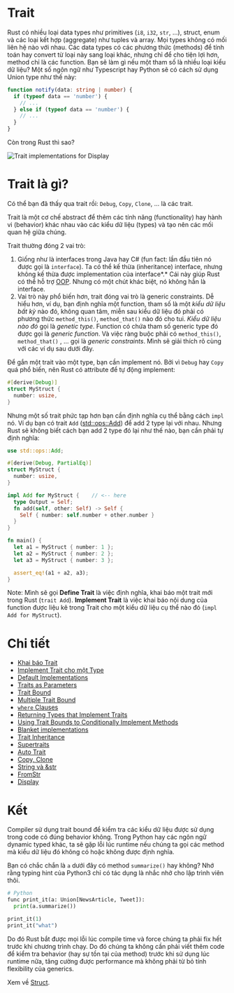 # Trait

Rust có nhiều loại data types như primitives (`i8`, `i32`, `str`, ...), struct, enum và các loại kết hợp (aggregate) như tuples và array. Mọi types không có mối liên hệ nào với nhau. Các data types có các phương thức (methods) để tính toán hay convert từ loại này sang loại khác, nhưng chỉ để cho tiện lợi hơn, method chỉ là các function. Bạn sẽ làm gì nếu một tham số là nhiều loại kiểu dữ liệu? Một số ngôn ngữ như Typescript hay Python sẽ có cách sử dụng Union type như thế này:

```typescript
function notify(data: string | number) {
  if (typeof data == 'number') {
    // ...
  } else if (typeof data == 'number') {
    // ...
  }
}
```

Còn trong Rust thì sao?

![Trait implementations for Display](https://i.imgur.com/ZKHSRQK.png)

# Trait là gì?

Có thể bạn đã thấy qua trait rồi: `Debug`, `Copy`, `Clone`, ... là các trait.

Trait là một cơ chế abstract để thêm các tính năng (functionality) hay hành vi (behavior)
khác nhau vào các kiểu dữ liệu (types) và tạo nên các mối quan hệ giữa chúng.

Trait thường đóng 2 vai trò:

1. Giống như là interfaces trong Java hay C# (fun fact: lần đầu tiên nó được gọi là `interface`). Ta có thể kế thừa (inheritance) interface, nhưng không kế thừa được implementation của interface*.* Cái này giúp Rust có thể hỗ trợ [OOP](https://stevedonovan.github.io/rust-gentle-intro/object-orientation.html). Nhưng có một chút khác biệt, nó không hẳn là interface.
2. Vai trò này phổ biến hơn, trait đóng vai trò là generic constraints. Dễ hiểu hơn, ví dụ, bạn định nghĩa một function, tham số là một _kiểu dữ liệu bất kỳ_ nào đó, không quan tâm, miễn sau kiểu dữ liệu đó phải có phương thức `method_this()`, `method_that()` nào đó cho tui. _Kiểu dữ liệu nào đó_ gọi là _genetic type_. Function có chứa tham số generic type đó được gọi là _generic function_. Và việc ràng buộc phải có `method_this()`, `method_that()` , ... gọi là _generic constraints_. Mình sẽ giải thích rõ cùng với các ví dụ sau dưới đây.

Để gắn một trait vào một type, bạn cần implement nó.
Bởi vì `Debug` hay `Copy` quá phổ biến, nên Rust có attribute để tự động implement:

```rust
#[derive(Debug)]
struct MyStruct {
  number: usize,
}
```

Nhưng một số trait phức tạp hơn bạn cần định nghĩa cụ thể
bằng cách `impl` nó. Ví dụ bạn có trait `Add`
([std::ops::Add](https://doc.rust-lang.org/std/ops/trait.Add.html#implementors))
để add 2 type lại với nhau. Nhưng Rust sẽ không biết cách bạn add 2
type đó lại như thế nào, bạn cần phải tự định nghĩa:

```rust
use std::ops::Add;

#[derive(Debug, PartialEq)]
struct MyStruct {
  number: usize,
}

impl Add for MyStruct {    // <-- here
  type Output = Self;
  fn add(self, other: Self) -> Self {
    Self { number: self.number + other.number }
  }
}

fn main() {
  let a1 = MyStruct { number: 1 };
  let a2 = MyStruct { number: 2 };
  let a3 = MyStruct { number: 3 };

  assert_eq!(a1 + a2, a3);
}
```

Note: Mình sẽ gọi **Define Trait** là việc định nghĩa,
khai báo một trait mới trong Rust (`trait Add`).
**Implement Trait** là việc khai báo nội dung của function được
liệu kê trong Trait cho một kiểu dữ liệu cụ thể nào đó (`impl Add for MyStruct`).


# Chi tiết

- [Khai báo Trait](./define-a-trait.md)
- [Implement Trait cho một Type](./impl-trait.md)
- [Default Implementations](./default-impls.md)
- [Traits as Parameters](./trait-as-params.md)
- [Trait Bound](./trait-bound.md)
- [Multiple Trait Bound](./multiple-trait-bound.md)
- [`where` Clauses](./where-clauses.md)
- [Returning Types that Implement Traits](./return-impl-trait.md)
- [Using Trait Bounds to Conditionally Implement Methods](./conditionally-impl.md)
- [Blanket implementations](./blanked-impl.md)
- [Trait Inheritance](./trait-inheritance.md)
- [Supertraits](./supertraits.md)
- [Auto Trait](./auto-trait.md)
- [Copy, Clone](./copy-clone.md)
- [String và &str](./string-str.md)
- [FromStr](./fromstr.md)
- [Display]()


# Kết

Compiler sử dụng trait bound để kiểm tra các kiểu dữ liệu được sử dụng trong code có đúng behavior không.
Trong Python hay các ngôn ngữ dynamic typed khác, ta sẽ gặp lỗi lúc runtime nếu chúng ta gọi các method mà
kiểu dữ liệu đó không có hoặc không được định nghĩa.

Bạn có chắc chắn là `a` dưới đây có method `summarize()` hay không?
Nhớ rằng typing hint của Python3 chỉ có tác dụng là nhắc nhở cho lập trình viên thôi.

```python
# Python
func print_it(a: Union[NewsArticle, Tweet]):
  print(a.summarize())

print_it(1)
print_it("what")
```

Do đó Rust bắt được mọi lỗi lúc compile time và force chúng ta phải fix hết trước khi chương trình chạy.
Do đó chúng ta không cần phải viết thêm code để kiểm tra behavior (hay sự tồn tại của method)
trước khi sử dụng lúc runtime nữa, tăng cường được performance mà không phải từ bỏ tính flexibility của generics.

Xem về [Struct](../struct.md).
